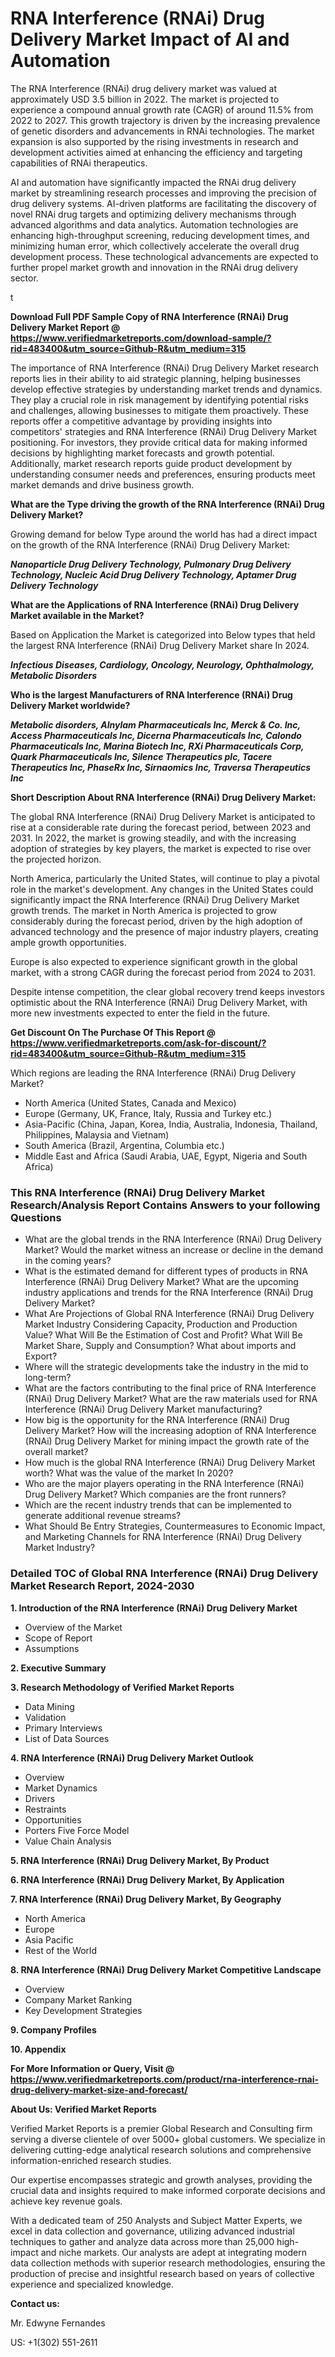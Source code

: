<meta name="title" content="Global RNA Interference (RNAi) Drug Delivery Market Impact of AI and Automation"><meta name="description" content="The RNA Interference (RNAi) drug delivery market was valued at approximately USD 3.5 billion in 2022. The market is projected to experience a compound annual growth ra"><meta name="title" content="RNA Interference (RNAi) Drug Delivery Market Size, Share, Scope, Trends, Growth, Opportunities, Analysis, Forecast"><h1>RNA Interference (RNAi) Drug Delivery Market Impact of AI and Automation</h1><p>The RNA Interference (RNAi) drug delivery market was valued at approximately USD 3.5 billion in 2022. The market is projected to experience a compound annual growth rate (CAGR) of around 11.5% from 2022 to 2027. This growth trajectory is driven by the increasing prevalence of genetic disorders and advancements in RNAi technologies. The market expansion is also supported by the rising investments in research and development activities aimed at enhancing the efficiency and targeting capabilities of RNAi therapeutics.</p><p>AI and automation have significantly impacted the RNAi drug delivery market by streamlining research processes and improving the precision of drug delivery systems. AI-driven platforms are facilitating the discovery of novel RNAi drug targets and optimizing delivery mechanisms through advanced algorithms and data analytics. Automation technologies are enhancing high-throughput screening, reducing development times, and minimizing human error, which collectively accelerate the overall drug development process. These technological advancements are expected to further propel market growth and innovation in the RNAi drug delivery sector.</p>t</p><p id="" class=""><strong>Download Full PDF Sample Copy of RNA Interference (RNAi) Drug Delivery Market Report @ <a href="https://www.verifiedmarketreports.com/download-sample/?rid=483400&utm_source=Github-R&utm_medium=315" target="_blank">https://www.verifiedmarketreports.com/download-sample/?rid=483400&utm_source=Github-R&utm_medium=315</a></strong></p><p>The importance of&nbsp;RNA Interference (RNAi) Drug Delivery Market research reports lies in their ability to aid strategic planning, helping businesses develop effective strategies by understanding market trends and dynamics. They play a crucial role in risk management by identifying potential risks and challenges, allowing businesses to mitigate them proactively. These reports offer a competitive advantage by providing insights into competitors' strategies and RNA Interference (RNAi) Drug Delivery Market positioning. For investors, they provide critical data for making informed decisions by highlighting market forecasts and growth potential. Additionally, market research reports guide product development by understanding consumer needs and preferences, ensuring products meet market demands and drive business growth.</p><p><strong>What are the&nbsp;Type driving the growth of the RNA Interference (RNAi) Drug Delivery Market?</strong></p><p id="" class="">Growing demand for below Type around the world has had a direct impact on the growth of the RNA Interference (RNAi) Drug Delivery Market:</p><em><strong>Nanoparticle Drug Delivery Technology, Pulmonary Drug Delivery Technology, Nucleic Acid Drug Delivery Technology, Aptamer Drug Delivery Technology</strong></em></p><strong>What are the&nbsp;Applications&nbsp;of RNA Interference (RNAi) Drug Delivery Market available in the Market?</strong></p><p id="" class="">Based on Application the Market is categorized into Below types that held the largest RNA Interference (RNAi) Drug Delivery Market share In 2024.</p><em><strong>Infectious Diseases, Cardiology, Oncology, Neurology, Ophthalmology, Metabolic Disorders</strong></em></p><strong>Who is the largest Manufacturers of RNA Interference (RNAi) Drug Delivery Market worldwide?</strong></p><p><em><strong>Metabolic disorders, Alnylam Pharmaceuticals Inc, Merck & Co. Inc, Access Pharmaceuticals Inc, Dicerna Pharmaceuticals Inc, Calondo Pharmaceuticals Inc, Marina Biotech Inc, RXi Pharmaceuticals Corp, Quark Pharmaceuticals Inc, Silence Therapeutics plc, Tacere Therapeutics Inc, PhaseRx Inc, Sirnaomics Inc, Traversa Therapeutics Inc</strong></em></p><p id="" class=""><strong>Short Description About RNA Interference (RNAi) Drug Delivery Market:</strong></p><p>The global RNA Interference (RNAi) Drug Delivery Market is anticipated to rise at a considerable rate during the forecast period, between 2023 and 2031. In 2022, the market is growing steadily, and with the increasing adoption of strategies by key players, the market is expected to rise over the projected horizon.</p><p>North America, particularly the United States, will continue to play a pivotal role in the market's development. Any changes in the United States could significantly impact the RNA Interference (RNAi) Drug Delivery Market growth trends. The market in North America is projected to grow considerably during the forecast period, driven by the high adoption of advanced technology and the presence of major industry players, creating ample growth opportunities.</p><p>Europe is also expected to experience significant growth in the global market, with a strong CAGR during the forecast period from 2024 to 2031.</p><p>Despite intense competition, the clear global recovery trend keeps investors optimistic about the RNA Interference (RNAi) Drug Delivery Market, with more new investments expected to enter the field in the future.</p><p id="" class=""><strong>Get Discount On The Purchase Of This Report @ <a href="https://www.verifiedmarketreports.com/ask-for-discount/?rid=483400&utm_source=Github-R&utm_medium=315" target="_blank">https://www.verifiedmarketreports.com/ask-for-discount/?rid=483400&utm_source=Github-R&utm_medium=315</a></strong></p>Which regions are leading the RNA Interference (RNAi) Drug Delivery Market?</p><ul><li>North America (United States, Canada and Mexico)</li><li>Europe (Germany, UK, France, Italy, Russia and Turkey etc.)</li><li>Asia-Pacific (China, Japan, Korea, India, Australia, Indonesia, Thailand, Philippines, Malaysia and Vietnam)</li><li>South America (Brazil, Argentina, Columbia etc.)</li><li>Middle East and Africa (Saudi Arabia, UAE, Egypt, Nigeria and South Africa)</li></ul><h3 id="" class="">This RNA Interference (RNAi) Drug Delivery Market Research/Analysis Report Contains Answers to your following Questions</h3><ul><li>What are the global trends in the RNA Interference (RNAi) Drug Delivery Market? Would the market witness an increase or decline in the demand in the coming years?</li><li>What is the estimated demand for different types of products in RNA Interference (RNAi) Drug Delivery Market? What are the upcoming industry applications and trends for the RNA Interference (RNAi) Drug Delivery Market?</li><li>What Are Projections of Global RNA Interference (RNAi) Drug Delivery Market Industry Considering Capacity, Production and Production Value? What Will Be the Estimation of Cost and Profit? What Will Be Market Share, Supply and Consumption? What about imports and Export?</li><li>Where will the strategic developments take the industry in the mid to long-term?</li><li>What are the factors contributing to the final price of RNA Interference (RNAi) Drug Delivery Market? What are the raw materials used for RNA Interference (RNAi) Drug Delivery Market manufacturing?</li><li>How big is the opportunity for the RNA Interference (RNAi) Drug Delivery Market? How will the increasing adoption of RNA Interference (RNAi) Drug Delivery Market for mining impact the growth rate of the overall market?</li><li>How much is the global RNA Interference (RNAi) Drug Delivery Market worth? What was the value of the market In 2020?</li><li>Who are the major players operating in the RNA Interference (RNAi) Drug Delivery Market? Which companies are the front runners?</li><li>Which are the recent industry trends that can be implemented to generate additional revenue streams?</li><li>What Should Be Entry Strategies, Countermeasures to Economic Impact, and Marketing Channels for RNA Interference (RNAi) Drug Delivery Market Industry?</li></ul><h3 id="" class="">Detailed TOC of Global RNA Interference (RNAi) Drug Delivery Market Research Report, 2024-2030</h3><p id="" class=""><strong>1. Introduction of the RNA Interference (RNAi) Drug Delivery Market</strong></p><ul><li>Overview of the Market</li><li>Scope of Report</li><li>Assumptions</li></ul><p id="" class=""><strong>2. Executive Summary</strong></p><p id="" class=""><strong>3. Research Methodology of Verified Market Reports</strong></p><ul><li>Data Mining</li><li>Validation</li><li>Primary Interviews</li><li>List of Data Sources</li></ul><p id="" class=""><strong>4. RNA Interference (RNAi) Drug Delivery Market Outlook</strong></p><ul><li>Overview</li><li>Market Dynamics</li><li>Drivers</li><li>Restraints</li><li>Opportunities</li><li>Porters Five Force Model</li><li>Value Chain Analysis</li></ul><p id="" class=""><strong>5. RNA Interference (RNAi) Drug Delivery Market, By Product</strong></p><p id="" class=""><strong>6. RNA Interference (RNAi) Drug Delivery Market, By Application</strong></p><p id="" class=""><strong>7. RNA Interference (RNAi) Drug Delivery Market, By Geography</strong></p><ul><li>North America</li><li>Europe</li><li>Asia Pacific</li><li>Rest of the World</li></ul><p id="" class=""><strong>8. RNA Interference (RNAi) Drug Delivery Market Competitive Landscape</strong></p><ul><li>Overview</li><li>Company Market Ranking</li><li>Key Development Strategies</li></ul><p id="" class=""><strong>9. Company Profiles</strong></p><p id="" class=""><strong>10. Appendix</strong></p><p id="" class=""><strong>For More Information or Query, Visit @ <a href="https://www.verifiedmarketreports.com/product/rna-interference-rnai-drug-delivery-market-size-and-forecast/" target="_blank">https://www.verifiedmarketreports.com/product/rna-interference-rnai-drug-delivery-market-size-and-forecast/</a></strong></p><p id="" class=""><strong>About Us: Verified Market Reports</strong></p><p id="" class="">Verified Market Reports is a premier Global Research and Consulting firm serving a diverse clientele of over 5000+ global customers. We specialize in delivering cutting-edge analytical research solutions and comprehensive information-enriched research studies.</p><p id="" class="">Our expertise encompasses strategic and growth analyses, providing the crucial data and insights required to make informed corporate decisions and achieve key revenue goals.</p><p id="" class="">With a dedicated team of 250 Analysts and Subject Matter Experts, we excel in data collection and governance, utilizing advanced industrial techniques to gather and analyze data across more than 25,000 high-impact and niche markets. Our analysts are adept at integrating modern data collection methods with superior research methodologies, ensuring the production of precise and insightful research based on years of collective experience and specialized knowledge.</p><p id="" class=""><strong>Contact us:</strong></p><p id="" class="">Mr. Edwyne Fernandes</p><p id="" class="">US: +1(302) 551-2611</p>